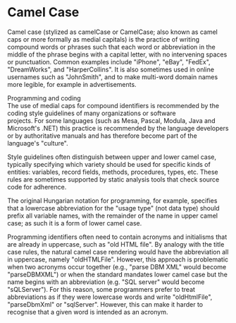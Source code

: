 # Camel Case


Camel case (stylized as camelCase or CamelCase; also known as camel caps
or more formally as medial capitals) is the practice of writing compound
words or phrases such that each word or abbreviation in the middle of
the phrase begins with a capital letter, with no intervening spaces or
punctuation. Common examples include "iPhone", "eBay", "FedEx",
"DreamWorks", and "HarperCollins". It is also sometimes used in online
usernames such as "JohnSmith", and to make multi-word domain names more
legible, for example in advertisements.

Programming and coding\
The use of medial caps for compound identifiers is recommended by the
coding style guidelines of many organizations or software
projects. For some languages (such as Mesa, Pascal, Modula, Java and
Microsoft's .NET) this practice is recommended by the language
developers or by authoritative manuals and has therefore become part of
the language's "culture".

Style guidelines often distinguish between upper and lower camel case,
typically specifying which variety should be used for specific kinds of
entities: variables, record fields, methods, procedures, types, etc.
These rules are sometimes supported by static analysis tools that check
source code for adherence.

The original Hungarian notation for programming, for example, specifies
that a lowercase abbreviation for the "usage type" (not data type)
should prefix all variable names, with the remainder of the name in
upper camel case; as such it is a form of lower camel case.

Programming identifiers often need to contain acronyms and initialisms
that are already in uppercase, such as "old HTML file". By analogy with
the title case rules, the natural camel case rendering would have the
abbreviation all in uppercase, namely "oldHTMLFile". However, this
approach is problematic when two acronyms occur together (e.g., "parse
DBM XML" would become "parseDBMXML") or when the standard mandates lower
camel case but the name begins with an abbreviation (e.g. "SQL server"
would become "sQLServer"). For this reason, some programmers prefer to
treat abbreviations as if they were lowercase words and write
"oldHtmlFile", "parseDbmXml" or "sqlServer". However, this can make it
harder to recognise that a given word is intended as an acronym.

